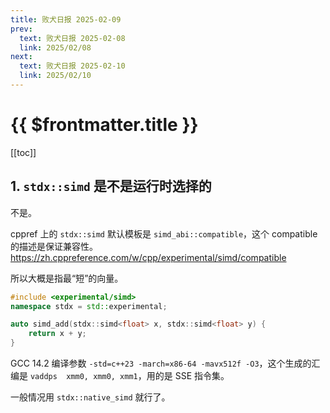 ```yaml
---
title: 败犬日报 2025-02-09
prev:
  text: 败犬日报 2025-02-08
  link: 2025/02/08
next:
  text: 败犬日报 2025-02-10
  link: 2025/02/10
---
```


# {{ $frontmatter.title }}

[[toc]]

## 1. `stdx::simd` 是不是运行时选择的

不是。

cppref 上的 `stdx::simd` 默认模板是 `simd_abi::compatible`，这个 compatible 的描述是保证兼容性。<https://zh.cppreference.com/w/cpp/experimental/simd/compatible>

所以大概是指最“短”的向量。

```cpp
#include <experimental/simd>
namespace stdx = std::experimental;

auto simd_add(stdx::simd<float> x, stdx::simd<float> y) {
    return x + y;
}
```

GCC 14.2 编译参数 `-std=c++23 -march=x86-64 -mavx512f -O3`，这个生成的汇编是 `vaddps  xmm0, xmm0, xmm1`，用的是 SSE 指令集。

一般情况用 `stdx::native_simd` 就行了。
